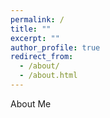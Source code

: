 ```yaml
---
permalink: /
title: ""
excerpt: ""
author_profile: true
redirect_from: 
  - /about/
  - /about.html
---
```


About Me
